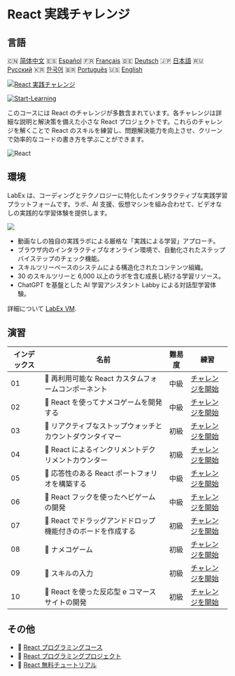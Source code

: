 # React 実践チャレンジ

## 言語

🇨🇳 [简体中文](README_zh.md) 🇪🇸 [Español](README_es.md) 🇫🇷 [Français](README_fr.md) 🇩🇪 [Deutsch](README_de.md) 🇯🇵 [日本語](README_ja.md) 🇷🇺 [Русский](README_ru.md) 🇰🇷 [한국어](README_ko.md) 🇧🇷 [Português](README_pt.md) 🇺🇸 [English](README.md) 

[![React 実践チャレンジ](https://cover-creator.labex.io/react-practice-challenges.png?lang=ja)](https://labex.io/ja/courses/react-practice-challenges)

[![Start-Learning](https://img.shields.io/badge/Start-Learning-whitesmoke?style=for-the-badge)](https://labex.io/ja/courses/react-practice-challenges)

このコースには React のチャレンジが多数含まれています。各チャレンジは詳細な説明と解決策を備えた小さな React プロジェクトです。これらのチャレンジを解くことで React のスキルを練習し、問題解決能力を向上させ、クリーンで効率的なコードの書き方を学ぶことができます。

![React](https://img.shields.io/badge/React-whitesmoke?style=for-the-badge&logo=react)


## 環境

LabEx は、コーディングとテクノロジーに特化したインタラクティブな実践学習プラットフォームです。ラボ、AI 支援、仮想マシンを組み合わせて、ビデオなしの実践的な学習体験を提供します。

![](https://tutorial-screenshot.getvm.io/images/vm-1725247253.png)

- 動画なしの独自の実践ラボによる厳格な「実践による学習」アプローチ。
- ブラウザ内のインタラクティブなオンライン環境で、自動化されたステップバイステップのチェック機能。
- スキルツリーベースのシステムによる構造化されたコンテンツ組織。
- 30 のスキルツリーと 6,000 以上のラボを含む成長し続ける学習リソース。
- ChatGPT を基盤とした AI 学習アシスタント Labby による対話型学習体験。

詳細について [LabEx VM](https://support.labex.io/using-labex/virtual-machine).

## 演習

|   インデックス | 名前                                                        | 難易度   | 練習                                                                                                                              |
|----------------|-------------------------------------------------------------|----------|-----------------------------------------------------------------------------------------------------------------------------------|
|             01 | 🎯 再利用可能な React カスタムフォームコンポーネント        | 中級     | <a target='_blank' href='https://labex.io/ja/labs/react-reusable-react-custom-form-component-67586'>チャレンジを開始</a>          |
|             02 | 🎯 React を使ってナメコゲームを開発する                     | 中級     | <a target='_blank' href='https://labex.io/ja/labs/react-develop-tic-tac-toe-game-with-react-67587'>チャレンジを開始</a>           |
|             03 | 🎯 リアクティブなストップウォッチとカウントダウンタイマー   | 初級     | <a target='_blank' href='https://labex.io/ja/labs/react-reactive-stopwatch-and-countdown-timer-67593'>チャレンジを開始</a>        |
|             04 | 🎯 React によるインクリメントデクリメントカウンター         | 初級     | <a target='_blank' href='https://labex.io/ja/labs/react-react-increment-decrement-counter-67585'>チャレンジを開始</a>             |
|             05 | 🎯 応答性のある React ポートフォリオを構築する              | 中級     | <a target='_blank' href='https://labex.io/ja/labs/react-build-responsive-react-portfolio-67591'>チャレンジを開始</a>              |
|             06 | 🎯 React フックを使ったヘビゲームの開発                     | 中級     | <a target='_blank' href='https://labex.io/ja/labs/react-developing-snake-game-with-react-hooks-67592'>チャレンジを開始</a>        |
|             07 | 🎯 React でドラッグアンドドロップ機能付きのボードを作成する | 初級     | <a target='_blank' href='https://labex.io/ja/labs/react-build-drag-and-drop-react-board-67588'>チャレンジを開始</a>               |
|             08 | 🎯 ナメコゲーム                                             | 初級     | <a target='_blank' href='https://labex.io/ja/labs/react-tik-tac-toe-67594'>チャレンジを開始</a>                                   |
|             09 | 🎯 スキルの入力                                             | 初級     | <a target='_blank' href='https://labex.io/ja/labs/react-input-of-skills-67590'>チャレンジを開始</a>                               |
|             10 | 🎯 React を使った反応型 e コマースサイトの開発              | 初級     | <a target='_blank' href='https://labex.io/ja/labs/react-develop-reactive-ecommerce-website-with-react-67589'>チャレンジを開始</a> |

## その他

- 🔗 [React プログラミングコース](https://github.com/labex-labs/awesome-programming-courses)
- 🔗 [React プログラミングプロジェクト](https://github.com/labex-labs/awesome-programming-projects)
- 🔗 [React 無料チュートリアル](https://github.com/labex-labs/react-free-tutorials)

